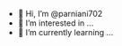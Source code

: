 - 👋 Hi, I’m @parniani702
- 👀 I’m interested in ...
- 🌱 I’m currently learning ...

<!---
parniani702/parniani702 is a ✨ special ✨ repository because its `README.md` (this file) appears on your GitHub profile.
You can click the Preview link to take a look at your changes.
--->
